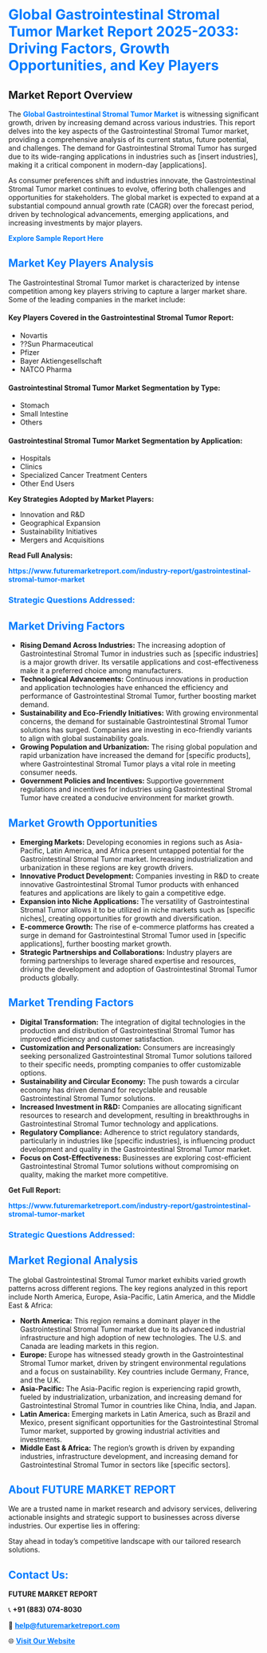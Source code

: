<h1 style="color: #007BFF;">Global Gastrointestinal Stromal Tumor Market Report 2025-2033: Driving Factors, Growth Opportunities, and Key Players</h1>

<section id="overview">
<h2>Market Report Overview</h2>
<p>The <a href="https://www.futuremarketreport.com/industry-report/gastrointestinal-stromal-tumor-market" style="color: #007BFF; text-decoration: none;"><strong>Global Gastrointestinal Stromal Tumor Market</strong></a> is witnessing significant growth, driven by increasing demand across various industries. This report delves into the key aspects of the Gastrointestinal Stromal Tumor market, providing a comprehensive analysis of its current status, future potential, and challenges. The demand for Gastrointestinal Stromal Tumor has surged due to its wide-ranging applications in industries such as [insert industries], making it a critical component in modern-day [applications].</p>
<p>As consumer preferences shift and industries innovate, the Gastrointestinal Stromal Tumor market continues to evolve, offering both challenges and opportunities for stakeholders. The global market is expected to expand at a substantial compound annual growth rate (CAGR) over the forecast period, driven by technological advancements, emerging applications, and increasing investments by major players.</p>
</section>

<section id="overview">
<p><a href="https://www.futuremarketreport.com/request-sample/reportId=61723" style="color: #007BFF; text-decoration: none;"><strong>Explore Sample Report Here</strong></a></p>
</section>

<section id="key-players">
<h2 style="color: #007BFF;">Market Key Players Analysis</h2>
<p>The Gastrointestinal Stromal Tumor market is characterized by intense competition among key players striving to capture a larger market share. Some of the leading companies in the market include:</p>
<h4>Key Players Covered in the Gastrointestinal Stromal Tumor Report:</h4>
<ul><li>Novartis</li><li>??Sun Pharmaceutical</li><li>Pfizer</li><li>Bayer Aktiengesellschaft</li><li>NATCO Pharma</li></ul>
<h4>Gastrointestinal Stromal Tumor Market Segmentation by Type:</h4>
<ul><li>Stomach</li><li>Small Intestine</li><li>Others</li></ul>

<h4>Gastrointestinal Stromal Tumor Market Segmentation by Application:</h4>
<ul><li>Hospitals</li><li>Clinics</li><li>Specialized Cancer Treatment Centers</li><li>Other End Users</li></ul>
<p><strong>Key Strategies Adopted by Market Players:</strong></p>
<ul>
<li>Innovation and R&D</li>
<li>Geographical Expansion</li>
<li>Sustainability Initiatives</li>
<li>Mergers and Acquisitions</li>
</ul>
</section>

<section>
<p><strong>Read Full Analysis: </strong></p><a href="https://www.futuremarketreport.com/industry-report/gastrointestinal-stromal-tumor-market" style="color: #007BFF; text-decoration: none;"><strong>https://www.futuremarketreport.com/industry-report/gastrointestinal-stromal-tumor-market</strong></a>
<h3 style="color: #007BFF;">Strategic Questions Addressed:</h3>
</section>

<section id="driving-factors">
<h2 style="color: #007BFF;">Market Driving Factors</h2>
<ul>
<li><strong>Rising Demand Across Industries:</strong> The increasing adoption of Gastrointestinal Stromal Tumor in industries such as [specific industries] is a major growth driver. Its versatile applications and cost-effectiveness make it a preferred choice among manufacturers.</li>
<li><strong>Technological Advancements:</strong> Continuous innovations in production and application technologies have enhanced the efficiency and performance of Gastrointestinal Stromal Tumor, further boosting market demand.</li>
<li><strong>Sustainability and Eco-Friendly Initiatives:</strong> With growing environmental concerns, the demand for sustainable Gastrointestinal Stromal Tumor solutions has surged. Companies are investing in eco-friendly variants to align with global sustainability goals.</li>
<li><strong>Growing Population and Urbanization:</strong> The rising global population and rapid urbanization have increased the demand for [specific products], where Gastrointestinal Stromal Tumor plays a vital role in meeting consumer needs.</li>
<li><strong>Government Policies and Incentives:</strong> Supportive government regulations and incentives for industries using Gastrointestinal Stromal Tumor have created a conducive environment for market growth.</li>
</ul>
</section>

<section id="growth-opportunities">
<h2 style="color: #007BFF;">Market Growth Opportunities</h2>
<ul>
<li><strong>Emerging Markets:</strong> Developing economies in regions such as Asia-Pacific, Latin America, and Africa present untapped potential for the Gastrointestinal Stromal Tumor market. Increasing industrialization and urbanization in these regions are key growth drivers.</li>
<li><strong>Innovative Product Development:</strong> Companies investing in R&D to create innovative Gastrointestinal Stromal Tumor products with enhanced features and applications are likely to gain a competitive edge.</li>
<li><strong>Expansion into Niche Applications:</strong> The versatility of Gastrointestinal Stromal Tumor allows it to be utilized in niche markets such as [specific niches], creating opportunities for growth and diversification.</li>
<li><strong>E-commerce Growth:</strong> The rise of e-commerce platforms has created a surge in demand for Gastrointestinal Stromal Tumor used in [specific applications], further boosting market growth.</li>
<li><strong>Strategic Partnerships and Collaborations:</strong> Industry players are forming partnerships to leverage shared expertise and resources, driving the development and adoption of Gastrointestinal Stromal Tumor products globally.</li>
</ul>
</section>

<section id="trending-factors">
<h2 style="color: #007BFF;">Market Trending Factors</h2>
<ul>
<li><strong>Digital Transformation:</strong> The integration of digital technologies in the production and distribution of Gastrointestinal Stromal Tumor has improved efficiency and customer satisfaction.</li>
<li><strong>Customization and Personalization:</strong> Consumers are increasingly seeking personalized Gastrointestinal Stromal Tumor solutions tailored to their specific needs, prompting companies to offer customizable options.</li>
<li><strong>Sustainability and Circular Economy:</strong> The push towards a circular economy has driven demand for recyclable and reusable Gastrointestinal Stromal Tumor solutions.</li>
<li><strong>Increased Investment in R&D:</strong> Companies are allocating significant resources to research and development, resulting in breakthroughs in Gastrointestinal Stromal Tumor technology and applications.</li>
<li><strong>Regulatory Compliance:</strong> Adherence to strict regulatory standards, particularly in industries like [specific industries], is influencing product development and quality in the Gastrointestinal Stromal Tumor market.</li>
<li><strong>Focus on Cost-Effectiveness:</strong> Businesses are exploring cost-efficient Gastrointestinal Stromal Tumor solutions without compromising on quality, making the market more competitive.</li>
</ul>
</section>

<section>
<p><strong>Get Full Report: </strong></p><a href="https://www.futuremarketreport.com/industry-report/gastrointestinal-stromal-tumor-market" style="color: #007BFF; text-decoration: none;"><strong>https://www.futuremarketreport.com/industry-report/gastrointestinal-stromal-tumor-market</strong></a>
<h3 style="color: #007BFF;">Strategic Questions Addressed:</h3>
</section>


<section id="regional-analysis">
<h2 style="color: #007BFF;">Market Regional Analysis</h2>
<p>The global Gastrointestinal Stromal Tumor market exhibits varied growth patterns across different regions. The key regions analyzed in this report include North America, Europe, Asia-Pacific, Latin America, and the Middle East & Africa:</p>
<ul>
<li><strong>North America:</strong> This region remains a dominant player in the Gastrointestinal Stromal Tumor market due to its advanced industrial infrastructure and high adoption of new technologies. The U.S. and Canada are leading markets in this region.</li>
<li><strong>Europe:</strong> Europe has witnessed steady growth in the Gastrointestinal Stromal Tumor market, driven by stringent environmental regulations and a focus on sustainability. Key countries include Germany, France, and the U.K.</li>
<li><strong>Asia-Pacific:</strong> The Asia-Pacific region is experiencing rapid growth, fueled by industrialization, urbanization, and increasing demand for Gastrointestinal Stromal Tumor in countries like China, India, and Japan.</li>
<li><strong>Latin America:</strong> Emerging markets in Latin America, such as Brazil and Mexico, present significant opportunities for the Gastrointestinal Stromal Tumor market, supported by growing industrial activities and investments.</li>
<li><strong>Middle East & Africa:</strong> The region’s growth is driven by expanding industries, infrastructure development, and increasing demand for Gastrointestinal Stromal Tumor in sectors like [specific sectors].</li>
</ul>
</section>

<footer>
<h2 style="color: #007BFF;">About FUTURE MARKET REPORT</h2>
<p>We are a trusted name in market research and advisory services, delivering actionable insights and strategic support to businesses across diverse industries. Our expertise lies in offering:</p>

<p>Stay ahead in today’s competitive landscape with our tailored research solutions.</p>

<h2 style="color: #007BFF;">Contact Us:</h2>
<p><strong>FUTURE MARKET REPORT</strong></p>
<p>📞 <strong>+91 (883) 074-8030</strong></p>
<p>📧 <strong><a href="mailto:help@futuremarketreport.com" style="color: #007BFF;">help@futuremarketreport.com</a></strong></p>
<p>🌐 <strong><a href="https://www.futuremarketreport.com/" style="color: #007BFF;">Visit Our Website</a></strong></p>
</footer>